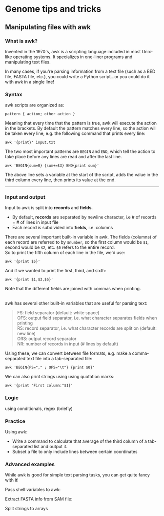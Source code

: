 # Genome tips and tricks

## Manipulating files with awk
### What is awk?

Invented in the 1970's, awk is a scripting language included in most Unix-like operating systems. It specializes in one-liner programs and manipulating text files.

In many cases, if you're parsing information from a text file (such as a BED file, FASTA file, etc.), you could write a Python script...or you could do it with awk in a single line!

### Syntax
awk scripts are organized as:

`pattern { action; other action }`

Meaning that every time that the pattern is true, awk will execute the action in the brackets. By default the pattern matches every line, so the action will be taken every line, e.g. the following command that prints every line:

`awk '{print}' input.txt`

The two most important patterns are `BEGIN` and `END`, which tell the action to take place before any lines are read and after the last line.

 `awk 'BEGIN{sum=0} {sum+=$3} END{print sum}'`

 The above line sets a variable at the start of the script, adds the value in the third column every line, then prints its value at the end.

 ---
### Input and output
Input to awk is split into **records** and **fields**.
- By default, **records** are separated by newline character, i.e # of records = # of lines in input file
- Each record is subdivided into **fields**, i.e. columns

There are several important built-in variable in awk. The fields (columns) of each record are referred to by `$number`, so the first column would be `$1`, second would be `$2`, etc. `$0` refers to the entire record.<br/>
So to print the fifth column of each line in the file, we'd use:

`awk '{print $5}'`

And if we wanted to print the first, third, and sixth:

`awk '{print $1,$3,$6}'`

Note that the different fields are joined with commas when printing.
<br/>
<br/>

awk has several other built-in variables that are useful for parsing text:

>FS: field separator (default: white space)<br/>
OFS: output field separator, i.e. what character separates fields when printing<br/>
RS: record separator, i.e. what character records are split on (default: new line)<br/>
ORS: output record separator<br/>
NR: number of records in input (# lines by default)

Using these, we can convert between file formats, e.g. make a comma-separated text file into a tab-separated file:

`awk 'BEGIN{FS="," ; OFS="\t"} {print $0}'`

We can also print strings using using quotation marks:

`awk '{print "First column:"$1}'`

### Logic
using conditionals, regex (briefly)

### Practice
Using awk:<br/>
- Write a command to calculate that average of the third column of a tab-separated list and output it.
- Subset a file to only include lines between certain coordinates


### Advanced examples
While awk is good for simple text parsing tasks, you can get quite fancy with it!

Pass shell variables to awk:

Extract FASTA info from SAM file:

Split strings to arrays
